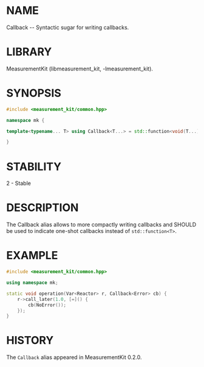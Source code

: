 # NAME
Callback -- Syntactic sugar for writing callbacks.

# LIBRARY
MeasurementKit (libmeasurement_kit, -lmeasurement_kit).

# SYNOPSIS
```C++
#include <measurement_kit/common.hpp>

namespace mk {

template<typename... T> using Callback<T...> = std::function<void(T...)>;

}
```

# STABILITY
2 - Stable

# DESCRIPTION

The Callback alias allows to more compactly writing callbacks and SHOULD be
used to indicate one-shot callbacks instead of `std::function<T>`.

# EXAMPLE

```C++
#include <measurement_kit/common.hpp>

using namespace mk;

static void operation(Var<Reactor> r, Callback<Error> cb) {
    r->call_later(1.0, [=]() {
        cb(NoError());
    });
}
```

# HISTORY

The `Callback` alias appeared in MeasurementKit 0.2.0.
